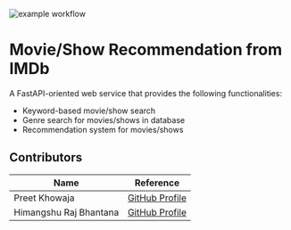 ![example workflow](https://github.com/<OWNER>/<REPOSITORY>/actions/workflows/<WORKFLOW_FILE>/badge.svg)

# Movie/Show Recommendation from IMDb


A FastAPI-oriented web service that provides the following functionalities:

- Keyword-based movie/show search
- Genre search for movies/shows in database
- Recommendation system for movies/shows

## Contributors
| Name | Reference |
|----|----|
|Preet Khowaja| [GitHub Profile](https://github.com/preetkhowaja)|
|Himangshu Raj Bhantana | [GitHub Profile](https://github.com/hb173)|

